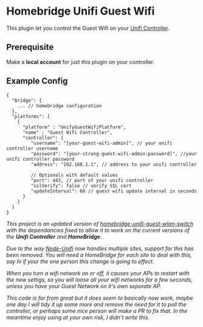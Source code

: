 # Homebridge Unifi Guest Wifi

This plugin let you control the Guest Wifi on your [Unifi Controller](https://www.ui.com/download-software/).

## Prerequisite

Make a **local account** for just this plugin on your controller.

## Example Config

```
{
  "bridge": {
    ... // homebridge configuration
  },
  "platforms": [
    {
      "platform" : "UnifyGuestWifiPlatform",
      "name" : "Guest Wifi Controller",
      "controller": {
         "username": "[your-guest-wifi-admin]", // your unifi controller username
         "password": "[your-strong-guest-wifi-admin-password]", //your unifi controller password
         "address": "192.168.1.1", // address to your unifi controller

         // Optionals with default values
         "port": 443, // port of your unifi controller
         "sslVerify": false // verify SSL cert
         "updateInterval": 60 // guest wifi update interval in seconds
      }
    }
  ]
}
```

*This project is an updated version of [homebridge-unifi-guest-wlan-switch](https://www.npmjs.com/package/homebridge-unifi-guest-wlan-switch) with the dependancies fixed to allow it to work on the current versions of the **Unifi Controller** and **HomeBridge**.*

*Due to the way [Node-Unifi](https://github.com/jens-maus/node-unifi) now handles multiple sites, support for this has been removed. You will need a HomeBridge for each site to deal with this, say hi if your the one person this change is going to effect.*

*When you turn a wifi network on or off, it causes your APs to restart with the new settigs, so you will loose all your wifi networks for a few seconds, unless you have your Guest Network on it's own seporate AP.*

*This code is far from great but it does seem to basically now work, maybe one day I will tidy it up some more and remove the need for it to poll the controller, or perhaps some nice person will make a PR to fix that. In the meantime enjoy using at your own risk, I didn't write this.*
